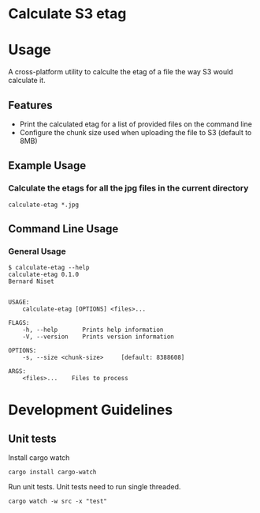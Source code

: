 # Calculate S3 etag

# Usage

A cross-platform utility to calculte the etag of a file the way S3 would calculate it.

## Features

- Print the calculated etag for a list of provided files on the command line
- Configure the chunk size used when uploading the file to S3 (default to 8MB)

## Example Usage

### Calculate the etags for all the jpg files in the current directory

    calculate-etag *.jpg

## Command Line Usage

### General Usage

```
$ calculate-etag --help
calculate-etag 0.1.0
Bernard Niset


USAGE:
    calculate-etag [OPTIONS] <files>...

FLAGS:
    -h, --help       Prints help information
    -V, --version    Prints version information

OPTIONS:
    -s, --size <chunk-size>     [default: 8388608]

ARGS:
    <files>...    Files to process
```

# Development Guidelines

## Unit tests

Install cargo watch

    cargo install cargo-watch

Run unit tests. Unit tests need to run single threaded.

    cargo watch -w src -x "test"
